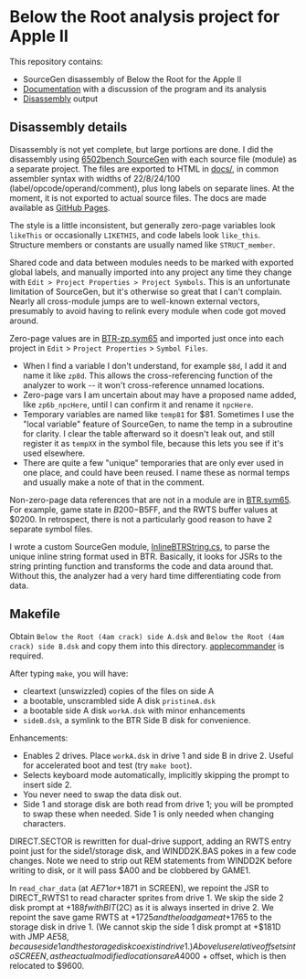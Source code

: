 # Below the Root analysis project for Apple II

This repository contains:

- SourceGen disassembly of Below the Root for the Apple II
- [Documentation](https://ursetto.github.io/a2-btr) with a discussion of the program and its analysis
- [Disassembly](https://ursetto.github.io/a2-btr/#disassembly) output 

## Disassembly details

Disassembly is not yet complete, but large portions are done. I did the disassembly using [6502bench SourceGen](https://6502bench.com) with each source file (module) as a separate project. The files are exported to HTML in [docs/](./docs/), in common assembler syntax with widths of 22/8/24/100 (label/opcode/operand/comment), plus long labels on separate lines. At the moment, it is not exported to actual source files. The docs are made available as [GitHub Pages](https://ursetto.github.io/a2-btr).

The style is a little inconsistent, but generally zero-page variables look `likeThis` or occasionally `LIKETHIS`, and code labels look `like_this`. Structure members or constants are usually named like `STRUCT_member`.

Shared code and data between modules needs to be marked with exported global labels, and manually imported into any project any time they change with `Edit > Project Properties > Project Symbols`. This is an unfortunate limitation of SourceGen, but it's otherwise so great that I can't complain. Nearly all cross-module jumps are to well-known external vectors, presumably to avoid having to relink every module when code got moved around.

Zero-page values are in [BTR-zp.sym65](./BTR-zp.sym65) and imported just once into each project in `Edit` > `Project Properties` > `Symbol Files`.

- When I find a variable I don't understand, for example `$8d`, I add it and name it like `zp8d`. This allows the cross-referencing function of the analyzer to work -- it won't cross-reference unnamed locations.
- Zero-page vars I am uncertain about may have a proposed name added, like `zp6b_npcHere`, until I can confirm it and rename it `npcHere`.
- Temporary variables are named like `temp81` for $81. Sometimes I use the "local variable" feature of SourceGen, to name the temp in a subroutine for clarity. I clear the table afterward so it doesn't leak out, and still register it as `tempXX` in the symbol file, because this lets you see if it's used elsewhere.
- There are quite a few "unique" temporaries that are only ever used in one place, and could have been reused. I name these as normal temps and usually make a note of that in the comment.

Non-zero-page data references that are not in a module are in [BTR.sym65](./BTR.sym65). For example, game state in $B200-$B5FF, and the RWTS buffer values at $0200. In retrospect, there is not a particularly good reason to have 2 separate symbol files.

I wrote a custom SourceGen module, [InlineBTRString.cs](./InlineBTRString.cs), to parse the unique inline string format used in BTR. Basically, it looks for JSRs to the string printing function and transforms the code and data around that. Without this, the analyzer had a very hard time differentiating code from data.

## Makefile

Obtain `Below the Root (4am crack) side A.dsk` and `Below the Root (4am crack) side B.dsk` and copy them into this directory. [applecommander](https://github.com/AppleCommander/AppleCommander) is required.

After typing `make`, you will have:

- cleartext (unswizzled) copies of the files on side A
- a bootable, unscrambled side A disk `pristineA.dsk`
- a bootable side A disk `workA.dsk` with minor enhancements
- `sideB.dsk`, a symlink to the BTR Side B disk for convenience.

Enhancements:

- Enables 2 drives. Place `workA.dsk` in drive 1 and side B in drive 2. Useful for accelerated boot and test (try `make boot`).
- Selects keyboard mode automatically, implicitly skipping the prompt to insert side 2.
- You never need to swap the data disk out.
- Side 1 and storage disk are both read from drive 1; you will be prompted to swap these when needed. Side 1 is only needed when
  changing characters.

DIRECT.SECTOR is rewritten for dual-drive support, adding an RWTS entry point just for the side1/storage disk, and WINDD2K.BAS pokes in a few code changes.
Note we need to strip out REM statements from WINDD2K before writing to disk, or it will pass $A00 and be clobbered by GAME1.

In `read_char_data` (at $AE71 or +$1871 in SCREEN), we repoint the JSR to DIRECT_RWTS1 to read character sprites from drive 1.
We skip the side 2 disk prompt at +$188f with BIT ($2C) as it is always inserted in drive 2. We repoint the save game RWTS at +$1725
and the load game at +$1765 to the storage disk in drive 1.
(We cannot skip the side 1 disk prompt at +$181D with JMP $AE58, because side 1 and the storage disk coexist in drive 1.)
Above I use relative offsets into SCREEN, as the actual modified locations are A$4000 + offset, which is then relocated to $9600.
